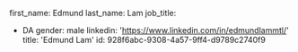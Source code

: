 first_name: Edmund
last_name: Lam
job_title:
  - DA
gender: male
linkedin: 'https://www.linkedin.com/in/edmundlammtl/'
title: 'Edmund Lam'
id: 928f6abc-9308-4a57-9ff4-d9789c2740f9
